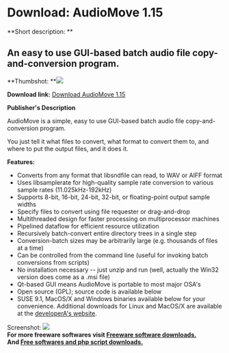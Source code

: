 # Download: AudioMove 1.15

**Short description: **

## An easy to use GUI-based batch audio file copy-and-conversion program.

  
**Thumbshot: **![](http://www.freewarefiles.com/screenshot/audiomove15_md.jpg)   
  
**Download link:** [Download AudioMove 1.15](http://freesoftwares.boysofts.com/AudioMove_program_33234.html)  
  

**Publisher's Description**  
  

AudioMove is a simple, easy to use GUI-based batch audio file copy-and-
conversion program.

You just tell it what files to convert, what format to convert them to, and
where to put the output files, and it does it.

**Features:**

  * Converts from any format that libsndfile can read, to WAV or AIFF format 
  * Uses libsamplerate for high-quality sample rate conversion to various sample rates (11.025kHz-192kHz) 
  * Supports 8-bit, 16-bit, 24-bit, 32-bit, or floating-point output sample widths 
  * Specify files to convert using file requester or drag-and-drop 
  * Multithreaded design for faster processing on multiprocessor machines 
  * Pipelined dataflow for efficient resource utilization 
  * Recursively batch-convert entire directory trees in a single step 
  * Conversion-batch sizes may be arbitrarily large (e.g. thousands of files at a time) 
  * Can be controlled from the command line (useful for invoking batch conversions from scripts) 
  * No installation necessary -- just unzip and run (well, actually the Win32 version does come as a .msi file) 
  * Qt-based GUI means AudioMove is portable to most major OSA's 
  * Open source (GPL); source code is available below 
  * SUSE 9.1, MacOS/X and Windows binaries available below for your convenience. 
Additional downloads for Linux and MacOS/X are available at the [developerA's
website](http://www.lcscanada.com/audiomove/).

  
  
Screenshot: ![](http://www.freewarefiles.com/screenshot/audiomove15.jpg)  
**For more freeware softwares visit [Freeware software downloads.](http://freesoftwares.boysofts.com/)**   
**And [Free softwares and php script downloads.](http://www.boysofts.com/)**

